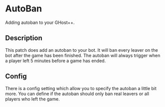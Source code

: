 AutoBan
=======
Adding autoban to your GHost++.

Description
-----------
This patch does add an autoban to your bot. It will ban every leaver on the bot after the game has been finished.
The autoban will always trigger when a player left 5 minutes before a game has ended.

Config
------
There is a config setting which allow you to specify the autoban a little bit more.
You can define if the autoban should only ban real leavers or all players who left the game.
